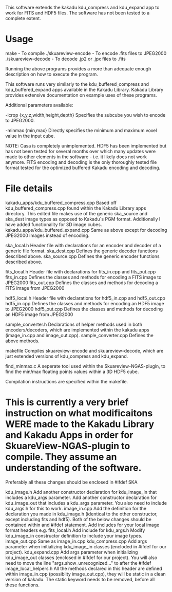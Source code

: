 This software extends the kakadu kdu_compress and kdu_expand app to work for FITS and HDF5 files.
The software has not been tested to a complete extent.

Usage
=====

make                    - To compile
./skuareview-encode     - To encode .fits files to JPEG2000
./skuareview-decode     - To decode .jp2 or .jpx files to .fits

Running the above programs provides a more than adequate enough description on
how to execute the program.

This software runs very similarly to the kdu_buffered_compress and
kdu_buffered_expand apps available in the Kakadu Library. Kakadu Library
provides extensive documentation on example uses of these programs. 

Additional parameters available:

-icrop {x,y,z,width,height,depth}
Specifies the subcube you wish to encode to JPEG2000.

-minmax {min,max}
Directly specifies the minimum and maximum voxel value in the input cube.

NOTE: Casa is completely unimplemented. HDF5 has been implemented but has not
been tested for several months over which many updates were made to other
elements in the software - i.e. it likely does not work anymore. FITS encoding
and decoding is the only thoroughly tested file format tested for the optimized
buffered Kakadu encoding and decoding.

File details
============

kakadu_apps/kdu_buffered_compress.cpp
    Based off kdu_buffered_compress.cpp found within the Kakadu Library apps
    directory. This edited file makes use of the generic ska_source and ska_dest
    image types as opposed to Kakadu`s PGM format.
    Additionally I have added functionality for 3D image cubes.
kakadu_apps/kdu_buffered_expand.cpp
    Same as above except for decoding JPEG2000 images instead of encoding.

ska_local.h
    Header file with declarations for an encoder and decoder of a generic file
    format.
ska_dest.cpp
    Defines the generic decoder functions described above.
ska_source.cpp
    Defines the generic encoder functions described above.

fits_local.h
    Header file with declarations for fits_in.cpp and fits_out.cpp
fits_in.cpp
    Defines the classes and methods for encoding a FITS image to JPEG2000
fits_out.cpp
    Defines the classes and methods for decoding a FITS image from JPEG2000

hdf5_local.h
    Header file with declarations for hdf5_in.cpp and hdf5_out.cpp
hdf5_in.cpp
    Defines the classes and methods for encoding an HDF5 image to JPEG2000
hdf5_out.cpp
    Defines the classes and methods for decoding an HDF5 image from JPEG2000

sample_converter.h
    Declarations of helper methods used in both encoders/decoders, which are
    implemented within the kakadu apps (image_in.cpp and image_out.cpp).
sample_converter.cpp
    Defines the above methods. 

makefile
    Compiles skuareview-encode and skuareview-decode, which are just extended
    versions of kdu_compress and kdu_expand.

find_minmax.c
    A seperate tool used within the Skuareview-NGAS-plugin, to find the min/max
    floating points values within a 3D HDF5 cube.

Compilation instructions are specified within the makefile.

This is currently a very brief instruction on what modificaitons WERE 
made to the Kakadu Library and Kakadu Apps in order for SkuareView-NGAS-plugin
to compile. They assume an understanding of the software.
==============================================================================

Preferably all these changes should be enclosed in #ifdef SKA

kdu_image.h
    Add another constructor declaration for kdu_image_in that includes a kdu_args parameter.
    Add another constructor declaration for kdu_image_out that includes a kdu_args parameter.
    You also need to include kdu_args.h for this to work.
image_in.cpp
    Add the definition for the declaration you made in kdu_image.h (identical to the other constructor, except including fits and hdf5).
    Both of the below changes should be contained within and #ifdef statement.
        Add includes for your local image format headers e.g. fits_local.h
        Add include for kdu_args.h
        Modify kdu_image_in constructor definition to include your image types.
image_out.cpp
    Same as image_in.cpp 
kdu_compress.cpp
    Add args parameter when initializing kdu_image_in classes (encloded in #ifdef for our project).
kdu_expand.cpp
    Add args parameter when initializing kdu_image_out classes (enclosed in #ifdef for our project).
    You will also need to move the line "args.show_unrecognized..." to after the #ifdef
image_local_helpers.h
    All the methods declared in this header are defined within image_in.cpp (possiblity image_out.cpp),
    they will be static in a clean version of kakadu. The static keyword needs to be removed, before
    all these functions.
